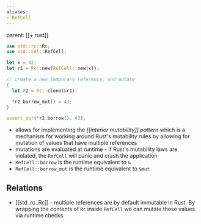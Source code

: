 ```yaml
---
aliases:
- RefCell
---
```


parent: [[+ rust]]

```rust
use std::rc::Rc;
use std::cel::RefCell;

let x = 42;
let r1 = Rc::new(RefCell::new(x));

// create a new temporary reference, and mutate
{
  let r2 = Rc::clone(&r1);

  *r2.borrow_mut() = 43;
}

assert_eq!(*r2.borrow(), 43);
```

- allows for implementing the _[[interior mutability]] pattern_ which is a
  mechanism for working around Rust's mutability rules by allowing for
  mutation of values that have multiple references
- mutations are evaluated at runtime - if Rust's mutability laws are violated,
  the `RefCell` will panic and crash the application
- `RefCell::borrow` is the runtime equivalent to `&`
- `RefCell::borrow_mut` is the runtime equivalent to `&mut`

## Relations

- [[std..rc..Rc]] - multiple references are by default immutable in Rust. By
  wrapping the contents of `Rc` inside `RefCell` we can mutate those values
  via runtime checks
